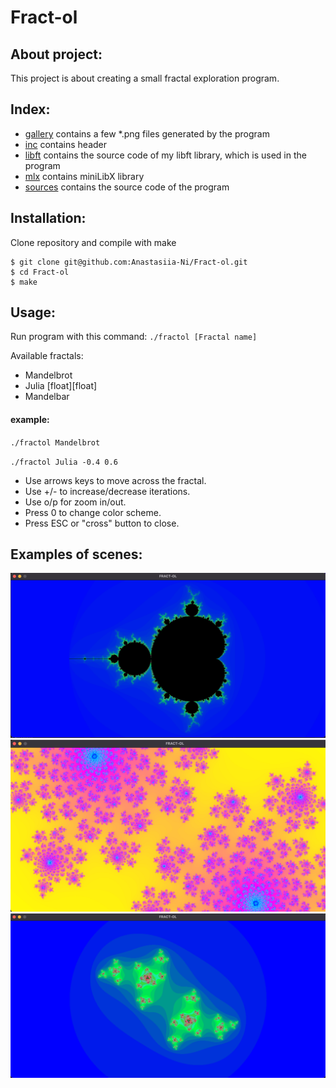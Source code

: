 # Fract-ol

## About project: 
This project is about creating a small fractal exploration program.

## Index: 
- [gallery](https://github.com/Anastasiia-Ni/Fract-ol/tree/master/gallery) contains a few *.png files generated by the program
- [inc](https://github.com/Anastasiia-Ni/Fract-ol/tree/master/includes) contains header
- [libft]() contains the source code of my libft library, which is used in the program
- [mlx](https://github.com/Anastasiia-Ni/Fract-ol/tree/master/mlx) contains miniLibX library
- [sources](https://github.com/Anastasiia-Ni/Fract-ol/tree/master/sources) contains the source code of the program

## Installation:
Clone repository and compile with make
```
$ git clone git@github.com:Anastasiia-Ni/Fract-ol.git
$ cd Fract-ol
$ make
```

## Usage:
Run program with this command:
`./fractol [Fractal name]`

Available fractals:
- Mandelbrot
- Julia [float][float]
- Mandelbar

#### example:

`./fractol Mandelbrot`

`./fractol Julia -0.4 0.6`

- Use arrows keys to move across the fractal.
- Use +/- to increase/decrease iterations.
- Use o/p for zoom in/out.
- Press 0 to change color scheme.
- Press ESC or "cross" button to close.

## Examples of scenes:
![](https://github.com/Anastasiia-Ni/Fract-ol/blob/master/gallery/Mandelbrot.png)
![](https://github.com/Anastasiia-Ni/Fract-ol/blob/master/gallery/Julia_pink.png)
![](https://github.com/Anastasiia-Ni/Fract-ol/blob/master/gallery/Julia_decrease_iter.png)
